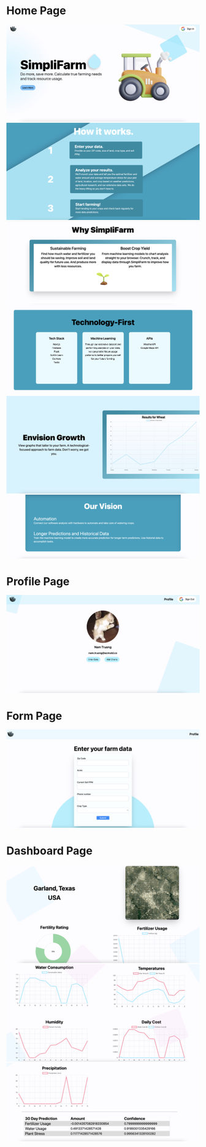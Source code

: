 # Home Page
<img src="../readMeAssets/websiteAssets/homePage.png">
<img src="../readMeAssets/websiteAssets/howItWorks.png">
<img src="../readMeAssets/websiteAssets/whySimpliFarm.png">
<img src="../readMeAssets/websiteAssets/techStack.png">
<img src="../readMeAssets/websiteAssets/chart.png">
<img src="../readMeAssets/websiteAssets/futureGoals.png">

# Profile Page
<img src="../readMeAssets/websiteAssets/profile.png">

# Form Page
<img src="../readMeAssets/websiteAssets/form.png">

# Dashboard Page
<img src="../readMeAssets/websiteAssets/dashboard1.png">
<img src="../readMeAssets/websiteAssets/dashboard2.png">
<img src="../readMeAssets/websiteAssets/dashboard3.png">